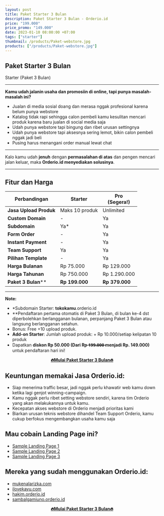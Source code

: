```yaml
---
layout: post
title: Paket Starter 3 Bulan
description: Paket Starter 3 Bulan - Orderio.id
price: "199.000"
price_promo: "149.000"
date: 2023-01-10 08:00:00 +07:00
tags: ["starter"]
thumbnail: /products/Paket-webstore.jpg
products: ["/products/Paket-webstore.jpg"]
---
```


## Paket Starter 3 Bulan

Starter (Paket 3 Bulan)

---

**Kamu udah jalanin usaha dan promosiin di online, tapi punya masalah-masalah ini?**

* Jualan di media sosial doang dan merasa nggak profesional karena belum punya webstore
* Katalog tidak rapi sehingga calon pembeli kamu kesulitan mencari produk karena baru jualan di social media saja
* Udah punya webstore tapi bingung dan ribet urusan settingnya
* Udah punya webstore tapi aksesnya sering lemot, bikin calon pembeli nggak jadi beli
* Pusing harus menangani order manual lewat chat

---

Kalo kamu udah **jenuh** dengan **permasalahan di atas** dan pengen mencari jalan keluar, maka **Orderio.id menyediakan solusinya**.

---

## Fitur dan Harga

| **Perbandingan** | **Starter** | **Pro**<br>**(Segera!)** |
| --- | --- | --- |
| **Jasa Upload Produk** | Maks 10 produk | Unlimited |
| **Custom Domain** | - | Ya |
| **Subdomain** | Ya* | Ya |
| **Form Order** | - | Ya |
| **Instant Payment** | - | Ya |
| **Team Support** | Ya | Ya |
| **Pilihan Template** | - | Ya |
| **Harga Bulanan** | Rp 75.000 | Rp 129.000 |
| **Harga Tahunan** | Rp 750.000 | Rp 1.290.000 |
| **Paket 3 Bulan**** | **Rp 199.000** | **Rp 379.000** |

---

**Note:**

* *Subdomain Starter: **tokokamu**.orderio.id
* **Pendaftaran pertama otomatis di Paket 3 Bulan, di bulan ke-4 dst diperbolehkan berlangganan bulanan, perpanjang Paket 3 Bulan atau langsung berlangganan setahun.
* Bonus: Free +10 upload produk.
* **Add-on Starter**: Jumlah upload produk: + Rp 10.000/setiap kelipatan 10 produk
* Dapatkan **diskon Rp 50.000 (Dari Rp  ̶1̶9̶9̶.̶0̶0̶0̶  menjadi Rp. 149.000)** untuk pendaftaran hari ini!

<center><a href="https://tribelio.page/site/checkout/3bulanorderio" target="_blank"><b>🔥Mulai Paket Starter 3 Bulan🔥</b></a></center>

## Keuntungan memakai Jasa Orderio.id:

* Siap menerima traffic besar, jadi nggak perlu khawatir web kamu down ketika lagi genjot winning-campaign.
* Kamu nggak perlu ribet setting webstore sendiri, karena tim Orderio yang akan melakukannya untuk kamu.
* Kecepatan akses webstore di Orderio menjadi prioritas kami
* Biarkan urusan teknis webstore dihandel Team Support Orderio, kamu cukup berfokus mengembangkan usaha kamu saja

## Mau cobain Landing Page ini?

<ul>
  <li><a href="https://samplelandingpage1.orderio.id/" target="_blank">Sample Landing Page 1</a></li>
  <li><a href="https://samplelandingpage2.orderio.id/" target="_blank">Sample Landing Page 2</a></li>
  <li><a href="https://samplelandingpage3.orderio.id/" target="_blank">Sample Landing Page 3</a></li>
</ul>

## Mereka yang sudah menggunakan Orderio.id:

<ul>
  <li><a href="https://mukenalarizka.com/" target="_blank">mukenalarizka.com</a></li>
  <li><a href="https://ilovekayu.com/" target="_blank">ilovekayu.com</a></li>
  <li><a href="https://hakim.orderio.id/" target="_blank">hakim.orderio.id</a></li>
  <li><a href="https://sambalgamiuno.orderio.id/" target="_blank">sambalgamiuno.orderio.id</a></li>
</ul>

<center><a href="https://tribelio.page/site/checkout/3bulanorderio" target="_blank"><b>🔥Mulai Paket Starter 3 Bulan🔥</b></a></center>
